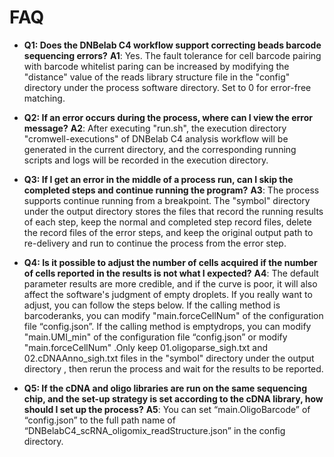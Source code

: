# **FAQ**

- **Q1: Does the DNBelab C4 workflow support correcting beads barcode sequencing errors?**
**A1**: Yes. The fault tolerance for cell barcode pairing with barcode whitelist paring can be increased by modifying the "distance" value of the reads library structure file in the "config" directory under the process software directory. Set to 0 for error-free matching.


- **Q2: If an error occurs during the process, where can I view the error message?**
**A2**: After executing "run.sh", the execution directory "cromwell-executions" of DNBelab C4 analysis workflow will be generated in the current directory, and the corresponding running scripts and logs will be recorded in the execution directory.


- **Q3: If I get an error in the middle of a process run, can I skip the completed steps and continue running the program?**
**A3**: The process supports continue running from a breakpoint. The "symbol" directory under the output directory stores the files that record the running results of each step, keep the normal and completed step record files, delete the record files of the error steps, and keep the original output path to re-delivery and run to continue the process from the error step.


- **Q4: Is it possible to adjust the number of cells acquired if the number of cells reported in the results is not what I expected?**
**A4**: The default parameter results are more credible, and if the curve is poor, it will also affect the software's judgment of empty droplets. If you really want to adjust, you can follow the steps below. If the calling method is barcoderanks, you can modify "main.forceCellNum" of the configuration file “config.json”. If the calling method is emptydrops,  you can modify "main.UMI_min" of the configuration file “config.json” or modify "main.forceCellNum" .Only keep 01.oligoparse_sigh.txt and 02.cDNAAnno_sigh.txt files in the "symbol" directory under the output directory , then rerun the process and wait for the results to be reported.

- **Q5: If the cDNA and oligo libraries are run on the same sequencing chip, and the set-up strategy is set according to the cDNA library, how should I set up the process?**
**A5**: You can set “main.OligoBarcode” of “config.json” to the full path name of “DNBelabC4_scRNA_oligomix_readStructure.json” in the config directory.